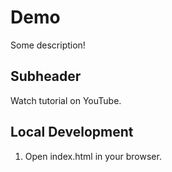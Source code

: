 # Demo

Some description!

## Subheader

Watch tutorial on YouTube.



## Local Development

1. Open index.html in your browser.
